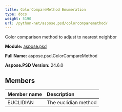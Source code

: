 ```yaml
---
title: ColorCompareMethod Enumeration
type: docs
weight: 5190
url: /python-net/aspose.psd/colorcomparemethod/
---
```


Color comparison method to adjust to nearest neighbor

**Module:** [aspose.psd](/psd/python-net/aspose.psd/)

**Full Name:** aspose.psd.ColorCompareMethod

**Aspose.PSD Version:** 24.6.0

## **Members**
| **Member name** | **Description** |
| :- | :- |
| EUCLIDIAN | The euclidian method |
